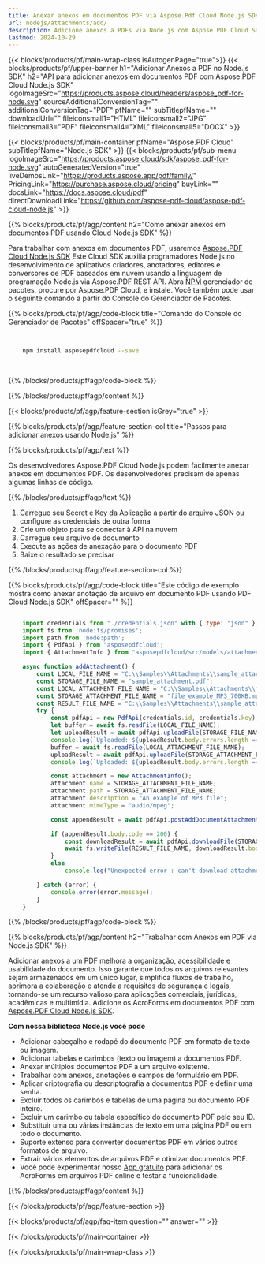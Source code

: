 ```yaml
---
title: Anexar anexos em documentos PDF via Aspose.Pdf Cloud Node.js SDK
url: nodejs/attachments/add/
description: Adicione anexos a PDFs via Node.js com Aspose.PDF Cloud SDK. Incorpore documentos de suporte em seus PDFs.
lastmod: 2024-10-29
---
```


{{< blocks/products/pf/main-wrap-class isAutogenPage="true">}}
{{< blocks/products/pf/upper-banner h1="Adicionar Anexos a PDF no Node.js SDK" h2="API para adicionar anexos em documentos PDF com Aspose.PDF Cloud Node.js SDK" logoImageSrc="https://products.aspose.cloud/headers/aspose_pdf-for-node.svg" sourceAdditionalConversionTag="" additionalConversionTag="PDF" pfName="" subTitlepfName="" downloadUrl="" fileiconsmall1="HTML" fileiconsmall2="JPG" fileiconsmall3="PDF" fileiconsmall4="XML" fileiconsmall5="DOCX" >}}

{{< blocks/products/pf/main-container pfName="Aspose.PDF Cloud" subTitlepfName="Node.js SDK" >}}
{{< blocks/products/pf/sub-menu logoImageSrc="https://products.aspose.cloud/sdk/aspose_pdf-for-node.svg"
autoGeneratedVersion="true"
liveDemosLink="https://products.aspose.app/pdf/family/" PricingLink="https://purchase.aspose.cloud/pricing" buyLink="" docsLink="https://docs.aspose.cloud/pdf"  directDownloadLink="https://github.com/aspose-pdf-cloud/aspose-pdf-cloud-node.js" >}}

{{% blocks/products/pf/agp/content h2="Como anexar anexos em documentos PDF usando Cloud Node.js SDK" %}}

Para trabalhar com anexos em documentos PDF, usaremos
[Aspose.PDF Cloud Node.js SDK](https://products.aspose.cloud/pdf/nodejs/)
Este Cloud SDK auxilia programadores Node.js no desenvolvimento de aplicativos criadores, anotadores, editores e conversores de PDF baseados em nuvem usando a linguagem de programação Node.js via Aspose.PDF REST API. Abra
[NPM](https://www.npmjs.com/package/asposepdfcloud)
gerenciador de pacotes, procure por
Aspose.PDF Cloud,
e instale. Você também pode usar o seguinte comando a partir do Console do Gerenciador de Pacotes.

{{% blocks/products/pf/agp/code-block title="Comando do Console do Gerenciador de Pacotes" offSpacer="true" %}}

```bash

     
    npm install asposepdfcloud --save
     
     

```

{{% /blocks/products/pf/agp/code-block %}}

{{% /blocks/products/pf/agp/content %}}

{{< blocks/products/pf/agp/feature-section isGrey="true" >}}

{{% blocks/products/pf/agp/feature-section-col title="Passos para adicionar anexos usando Node.js" %}}

{{% blocks/products/pf/agp/text %}}

Os desenvolvedores Aspose.PDF Cloud Node.js podem facilmente anexar anexos em documentos PDF. Os desenvolvedores precisam de apenas algumas linhas de código.

{{% /blocks/products/pf/agp/text %}}

1. Carregue seu Secret e Key da Aplicação a partir do arquivo JSON ou configure as credenciais de outra forma
1. Crie um objeto para se conectar à API na nuvem
1. Carregue seu arquivo de documento
1. Execute as ações de anexação para o documento PDF
1. Baixe o resultado se precisar

{{% /blocks/products/pf/agp/feature-section-col %}}


{{% blocks/products/pf/agp/code-block title="Este código de exemplo mostra como anexar anotação de arquivo em documento PDF usando PDF Cloud Node.js SDK" offSpacer="" %}}

```js

    import credentials from "./credentials.json" with { type: "json" };
    import fs from 'node:fs/promises';
    import path from 'node:path';
    import { PdfApi } from "asposepdfcloud";
    import { AttachmentInfo } from "asposepdfcloud/src/models/attachmentInfo.js";

    async function addAttachment() {
        const LOCAL_FILE_NAME = "C:\\Samples\\Attachments\\sample_attachment.pdf";
        const STORAGE_FILE_NAME = "sample_attachment.pdf";
        const LOCAL_ATTACHMENT_FILE_NAME = "C:\\Samples\\Attachments\\file_example_MP3_700KB.mp3";
        const STORAGE_ATTACHMENT_FILE_NAME = "file_example_MP3_700KB.mp3";
        const RESULT_FILE_NAME = "C:\\Samples\\Attachments\\sample_attachment.pdf";
        try {
            const pdfApi = new PdfApi(credentials.id, credentials.key);
            let buffer = await fs.readFile(LOCAL_FILE_NAME);
            let uploadResult = await pdfApi.uploadFile(STORAGE_FILE_NAME, buffer);
            console.log(`Uploaded: ${uploadResult.body.errors.length === 0}`);
            buffer = await fs.readFile(LOCAL_ATTACHMENT_FILE_NAME);
            uploadResult = await pdfApi.uploadFile(STORAGE_ATTACHMENT_FILE_NAME, buffer);
            console.log(`Uploaded: ${uploadResult.body.errors.length === 0}`);

            const attachment = new AttachmentInfo();
            attachment.name = STORAGE_ATTACHMENT_FILE_NAME;
            attachment.path = STORAGE_ATTACHMENT_FILE_NAME;
            attachment.description = "An example of MP3 file";
            attachment.mimeType = "audio/mpeg";

            const appendResult = await pdfApi.postAddDocumentAttachment(STORAGE_FILE_NAME, attachment, null, null);

            if (appendResult.body.code == 200) {
                const downloadResult = await pdfApi.downloadFile(STORAGE_FILE_NAME);
                await fs.writeFile(RESULT_FILE_NAME, downloadResult.body);
            }
            else
                console.log("Unexpected error : can't download attachments");

        } catch (error) {
            console.error(error.message);
        }
    }
```

{{% /blocks/products/pf/agp/code-block %}}

{{% blocks/products/pf/agp/content h2="Trabalhar com Anexos em PDF via Node.js SDK" %}}

Adicionar anexos a um PDF melhora a organização, acessibilidade e usabilidade do documento. Isso garante que todos os arquivos relevantes sejam armazenados em um único lugar, simplifica fluxos de trabalho, aprimora a colaboração e atende a requisitos de segurança e legais, tornando-se um recurso valioso para aplicações comerciais, jurídicas, acadêmicas e multimídia.
Adicione os AcroForms em documentos PDF com [Aspose.PDF Cloud Node.js SDK](https://products.aspose.cloud/pdf/nodejs/).

**Com nossa biblioteca Node.js você pode**

+ Adicionar cabeçalho e rodapé do documento PDF em formato de texto ou imagem.
+ Adicionar tabelas e carimbos (texto ou imagem) a documentos PDF.
+ Anexar múltiplos documentos PDF a um arquivo existente.
+ Trabalhar com anexos, anotações e campos de formulário em PDF.
+ Aplicar criptografia ou descriptografia a documentos PDF e definir uma senha.
+ Excluir todos os carimbos e tabelas de uma página ou documento PDF inteiro.
+ Excluir um carimbo ou tabela específico do documento PDF pelo seu ID.
+ Substituir uma ou várias instâncias de texto em uma página PDF ou em todo o documento.
+ Suporte extenso para converter documentos PDF em vários outros formatos de arquivo.
+ Extrair vários elementos de arquivos PDF e otimizar documentos PDF.
+ Você pode experimentar nosso [App gratuito](https://products.aspose.app/pdf/xfa) para adicionar os AcroForms em arquivos PDF online e testar a funcionalidade.

{{% /blocks/products/pf/agp/content %}}

{{< /blocks/products/pf/agp/feature-section >}}

{{< blocks/products/pf/agp/faq-item question="" answer="" >}}

{{< /blocks/products/pf/main-container >}}

{{< /blocks/products/pf/main-wrap-class >}}
